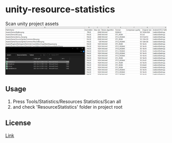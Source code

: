 # unity-resource-statistics
Scan unity project assets
![readme_0](./Readme/readme_0.png)


## Usage
1. Press Tools/Statistics/Resources Statistics/Scan all
1. and check 'ResourceStatistics' folder in project root


## License
[Link](LICENSE)
